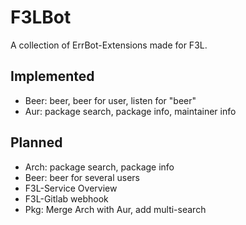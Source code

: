 # F3LBot #

A collection of ErrBot-Extensions made for F3L.

## Implemented ##

* Beer: beer, beer for user, listen for "beer"
* Aur: package search, package info, maintainer info

## Planned ##

* Arch: package search, package info
* Beer: beer for several users
* F3L-Service Overview
* F3L-Gitlab webhook
* Pkg: Merge Arch with Aur, add multi-search
